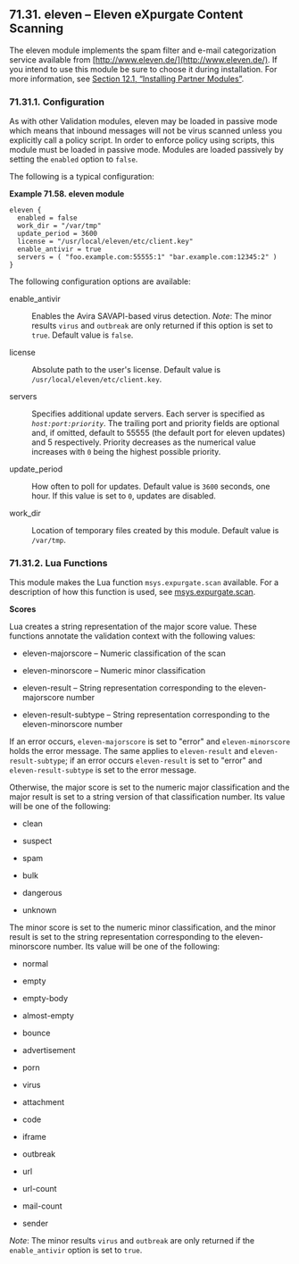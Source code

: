 ## 71.31. eleven – Eleven eXpurgate Content Scanning

<a class="indexterm" name="idp21656432"></a>

The eleven module implements the spam filter and e-mail categorization service available from [http://www.eleven.de/](http://www.eleven.de/). If you intend to use this module be sure to choose it during installation. For more information, see [Section 12.1, “Installing Partner Modules”](post_installation#install.additional.packages "12.1. Installing Partner Modules").

### 71.31.1. Configuration

As with other Validation modules, eleven may be loaded in passive mode which means that inbound messages will not be virus scanned unless you explicitly call a policy script. In order to enforce policy using scripts, this module must be loaded in passive mode. Modules are loaded passively by setting the `enabled` option to `false`.

The following is a typical configuration:

<a name="example.eleven3"></a>

**Example 71.58. eleven module**

```
eleven {
  enabled = false
  work_dir = "/var/tmp"
  update_period = 3600
  license = "/usr/local/eleven/etc/client.key"
  enable_antivir = true
  servers = ( "foo.example.com:55555:1" "bar.example.com:12345:2" )
}
```

The following configuration options are available:

<dl class="variablelist">

<dt>enable_antivir</dt>

<dd>

Enables the Avira SAVAPI-based virus detection. *Note*: The minor results `virus` and `outbreak` are only returned if this option is set to `true`. Default value is `false`.

</dd>

<dt>license</dt>

<dd>

Absolute path to the user's license. Default value is `/usr/local/eleven/etc/client.key`.

</dd>

<dt>servers</dt>

<dd>

Specifies additional update servers. Each server is specified as *`host:port:priority`*. The trailing port and priority fields are optional and, if omitted, default to 55555 (the default port for eleven updates) and 5 respectively. Priority decreases as the numerical value increases with `0` being the highest possible priority.

</dd>

<dt>update_period</dt>

<dd>

How often to poll for updates. Default value is `3600` seconds, one hour. If this value is set to `0`, updates are disabled.

</dd>

<dt>work_dir</dt>

<dd>

Location of temporary files created by this module. Default value is `/var/tmp`.

</dd>

</dl>

### 71.31.2. Lua Functions

This module makes the Lua function `msys.expurgate.scan` available. For a description of how this function is used, see [msys.expurgate.scan](lua.ref.msys.expurgate.scan "msys.expurgate.scan").

**Scores**

Lua creates a string representation of the major score value. These functions annotate the validation context with the following values:

*   eleven-majorscore – Numeric classification of the scan

*   eleven-minorscore – Numeric minor classification

*   eleven-result – String representation corresponding to the eleven-majorscore number

*   eleven-result-subtype – String representation corresponding to the eleven-minorscore number

If an error occurs, `eleven-majorscore` is set to "error" and `eleven-minorscore` holds the error message. The same applies to `eleven-result` and `eleven-result-subtype`; if an error occurs `eleven-result` is set to "error" and `eleven-result-subtype` is set to the error message.

Otherwise, the major score is set to the numeric major classification and the major result is set to a string version of that classification number. Its value will be one of the following:

*   clean

*   suspect

*   spam

*   bulk

*   dangerous

*   unknown

The minor score is set to the numeric minor classification, and the minor result is set to the string representation corresponding to the eleven-minorscore number. Its value will be one of the following:

*   normal

*   empty

*   empty-body

*   almost-empty

*   bounce

*   advertisement

*   porn

*   virus

*   attachment

*   code

*   iframe

*   outbreak

*   url

*   url-count

*   mail-count

*   sender

*Note*: The minor results `virus` and `outbreak` are only returned if the `enable_antivir` option is set to `true`.
